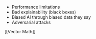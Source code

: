 * Performance limitations
* Bad explainability (black boxes)
* Biased AI through biased data they say
* Adversarial attacks

[[Vector Math]]